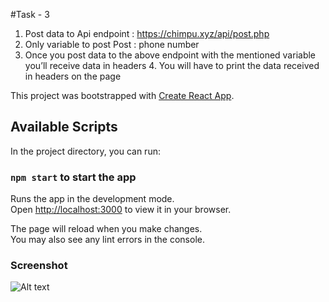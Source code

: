 #Task - 3
1. Post data to Api endpoint : https://chimpu.xyz/api/post.php
2. Only variable to post Post : phone number
3. Once you post data to the above endpoint with the mentioned variable you’ll receive data in
headers 4. You will have to print the data received in headers on the page

This project was bootstrapped with [Create React App](https://github.com/facebook/create-react-app).

## Available Scripts

In the project directory, you can run:

### `npm start` to start the app

Runs the app in the development mode.\
Open [http://localhost:3000](http://localhost:3000) to view it in your browser.

The page will reload when you make changes.\
You may also see any lint errors in the console.

### Screenshot

![Alt text](<screenshots/task - 3.png>)